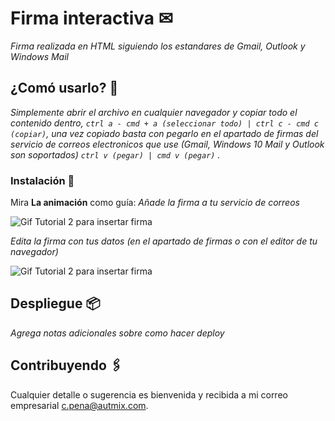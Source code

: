 # Firma interactiva ✉

_Firma realizada en HTML siguiendo los estandares de Gmail, Outlook y Windows Mail_

## ¿Comó usarlo? 🚀

_Simplemente abrir el archivo en cualquier navegador y copiar todo el contenido dentro, ```ctrl a - cmd + a (seleccionar todo) | ctrl c - cmd c (copiar)```, una vez copiado basta con pegarlo en el apartado de firmas del servicio de correos electronicos que use (Gmail, Windows 10 Mail y Outlook son soportados) ```ctrl v (pegar) | cmd v (pegar)``` ._

### Instalación 🔧

Mira **La animación** como guía:
_Añade la firma a tu servicio de correos_

![Gif Tutorial 2 para insertar firma](https://media.giphy.com/media/nhaa1zoG9ZrZJVF8ng/giphy.gif)

_Edita la firma con tus datos (en el apartado de firmas o con el editor de tu navegador)_

![Gif Tutorial 2 para insertar firma ](https://media.giphy.com/media/GYvz2vYo5UEws9uIJT/giphy.gif)

## Despliegue 📦

_Agrega notas adicionales sobre como hacer deploy_

## Contribuyendo 🖇️

Cualquier detalle o sugerencia  es bienvenida y recibida a mi correo empresarial [c.pena@autmix.com](mailto:c.pena@autmix.com).
